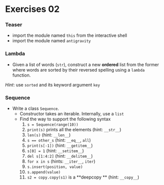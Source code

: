 # Exercises 02

### Teaser

- import the module named `this` from the interactive shell
- import the module named `antigravity`



### Lambda

- Given a list of words (`str`), construct a new **ordered** list from the former where words are sorted   by their reversed spelling using  a `lambda` function.

*Hint*: use `sorted` and its keyword argument `key`



### Sequence

- Write a class `Sequence`.
  - Constructor takes an iterable. Internally, use a `list`
  - Find the way to support the following syntax
    1. `s = Sequence(range(10))`
    2. `print(s)` prints all the elements (hint: `__str__`)
    3. `len(s)` (hint: `__len__`)
    4. `s == other_s` (hint: `__eq__`, `all`)
    5. `print(s[-1])` (hint: `__getitem__`)
    6. `s[0] = 1` (hint: `__setitem__`)
    7. `del s[1:4:2]` (hint: `__delitem__`)
    8. `for x in s` (hints: `__iter__`, `iter`)
    9. `s.insert(position, value)`
    10. `s.append(value)`
    11. `s2 = copy.copy(s1)` is a **deepcopy ** (hint: `__copy__`)
